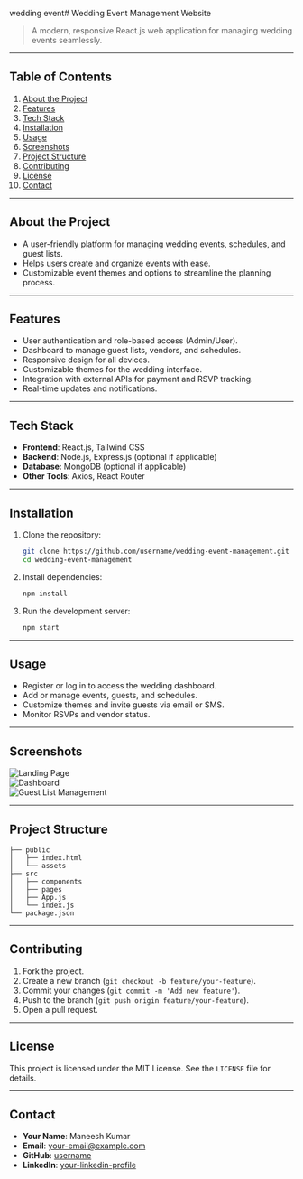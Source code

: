 wedding event# Wedding Event Management Website

> A modern, responsive React.js web application for managing wedding events seamlessly.

---

## Table of Contents
1. [About the Project](#about-the-project)  
2. [Features](#features)  
3. [Tech Stack](#tech-stack)  
4. [Installation](#installation)  
5. [Usage](#usage)  
6. [Screenshots](#screenshots)  
7. [Project Structure](#project-structure)  
8. [Contributing](#contributing)  
9. [License](#license)  
10. [Contact](#contact)  

---

## About the Project
- A user-friendly platform for managing wedding events, schedules, and guest lists.
- Helps users create and organize events with ease.
- Customizable event themes and options to streamline the planning process.

---

## Features
- User authentication and role-based access (Admin/User).
- Dashboard to manage guest lists, vendors, and schedules.
- Responsive design for all devices.
- Customizable themes for the wedding interface.
- Integration with external APIs for payment and RSVP tracking.
- Real-time updates and notifications.

---

## Tech Stack
- **Frontend**: React.js, Tailwind CSS
- **Backend**: Node.js, Express.js (optional if applicable)
- **Database**: MongoDB (optional if applicable)
- **Other Tools**: Axios, React Router

---

## Installation
1. Clone the repository:  
   ```bash
   git clone https://github.com/username/wedding-event-management.git
   cd wedding-event-management
   ```  
2. Install dependencies:  
   ```bash
   npm install
   ```  
3. Run the development server:  
   ```bash
   npm start
   ```

---

## Usage
- Register or log in to access the wedding dashboard.
- Add or manage events, guests, and schedules.
- Customize themes and invite guests via email or SMS.
- Monitor RSVPs and vendor status.

---

## Screenshots
![Landing Page](link-to-image)  
![Dashboard](link-to-image)  
![Guest List Management](link-to-image)  

---

## Project Structure
```
├── public
│   ├── index.html
│   └── assets
├── src
│   ├── components
│   ├── pages
│   ├── App.js
│   └── index.js
└── package.json
```

---

## Contributing
1. Fork the project.  
2. Create a new branch (`git checkout -b feature/your-feature`).  
3. Commit your changes (`git commit -m 'Add new feature'`).  
4. Push to the branch (`git push origin feature/your-feature`).  
5. Open a pull request.  

---

## License
This project is licensed under the MIT License. See the `LICENSE` file for details.

---

## Contact
- **Your Name**: Maneesh Kumar  
- **Email**: your-email@example.com  
- **GitHub**: [username](https://github.com/username)  
- **LinkedIn**: [your-linkedin-profile](https://linkedin.com/in/your-profile)
